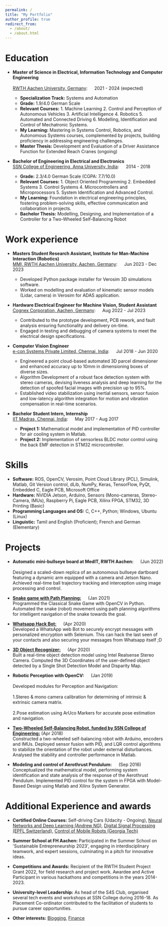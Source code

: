 ```yaml
---
permalink: /
title: "My Portfolio"
author_profile: true
redirect_from: 
  - /about/
  - /about.html
---
```



Education
======
* **Master of Science in Electrical, Information Technology and Computer Engineering** <br>			
[RWTH Aachen University, Germany](https://www.rwth-aachen.de/): &emsp; 2021 - 2024 (expected) 
  * **Specialization Track:** Systems and Automation 
  * **Grade:** 1.9/4.0 German Scale
  * **Relevant Courses:** 1. Machine Learning 2. Control and Perception of Autonomous Vehicles 3. Artificial Intelligence 4. Robotics 5. Automated and Connected Driving 6. Modelling, Identification and Control of Mechatronic Systems.
  * **My Learning:** Mastering in Systems Control, Robotics, and Autonomous Systems courses, complemented by projects, building proficiency in addressing engineering challenges.
  * **Master Thesis:** Development and Evaluation of a Driver Assistance Function for Extended Reach Cranes (ongoing)


* **Bachelor of Engineering in Electrical and Electronics** <br>
[SSN College of Engineering, Anna University, India](https://www.ssn.edu.in/): &emsp; 2014 - 2018
  * **Grade:** 2.3/4.0 German Scale (CGPA: 7.7/10.0)  
  * **Relevant Courses:** 1. Object Oriented Programming 2. Embedded Systems 3. Control Systems 4. Microcontrollers and Microprocessors 5. System Identification and Advanced Control.
  * **My Learning:** Foundation in electrical engineering principles, fostering problem-solving skills, effective communication and collaboration in projects. 
  * **Bachelor Thesis:** Modelling, Designing, and Implementation of a Controller for a Two-Wheeled Self-Balancing Robot


Work experience
======
* **Masters Student Research Assistant, Institute for Man-Machine Interaction (Robotics)**  <br>
[MMI, RWTH Aachen University, Aachen, Germany](https://www.mmi.rwth-aachen.de/): &emsp; Jun 2023 - Dec 2023
  * Developed Python package installer for Verosim 3D simulations software. 
  * Worked on modelling and evaluation of kinematic sensor models (Lidar, camera) in Verosim for ADAS application. 

* **Hardware Electrical Engineer for Machine Vision, Student Assistant** <br>
[Cognex Corporation, Aachen, Germany](https://www.cognex.com/): &emsp; Aug 2022 - Jul 2023
  * Contributed to the prototype development, PCB rework, and fault analysis ensuring functionality and delivery on-time. 
  * Engaged in testing and debugging of camera systems to meet the electrical design specifications.  

* **Computer Vision Engineer** <br>
[e-con Systems Private Limited, Chennai, India](https://www.e-consystems.com/): &emsp; Jul 2018 - Jun 2020
  * Engineered a point cloud-based automated 3D parcel dimensioner and enhanced accuracy up to 10mm in dimensioning boxes of diverse sizes. 
  * Algorithm Development of a robust face detection system with stereo cameras, devising liveness analysis and deep learning for the detection of spoofed facial images with precision up to 95%.
  * Established video stabilization using inertial sensors, sensor fusion and low-latency algorithm integration for motion and vibration compensation in real-time scenarios.

* **Bachelor Student Intern, Internship** <br>
[IIT Madras, Chennai, India](https://www.iitm.ac.in/): &emsp; May 2017 - Aug 2017
  * **Project 1:** Mathematical model and implementation of PID controller for air cooling system in Matlab.
  * **Project 2:** Implementation of sensorless BLDC motor control using the back EMF detection in STM32 microcontroller.


Skills
======
* **Software:** ROS, OpenCV, Verosim, Point Cloud Library (PCL), Simulink, Matlab, Git Version control, dLib, NumPy, Keras, TensorFlow, PyQt, Embedded C, Eagle PCB, Microsoft Office 
* **Hardware:** NVIDIA Jetson, Arduino, Sensors (Mono-cameras, Stereo-Camera, IMUs), Raspberry Pi, Eagle PCB, Xilinx FPGA, STM32, 3D Printing (Basic)
* **Programming Languages and OS:** C, C++, Python; Windows, Ubuntu (Linux) 
* **Linguistic:** Tamil and English (Proficient); French and German (Elementary)


Projects
======
* **Automatic mini-bullseye board at MedIT, RWTH Aachen:**  &emsp; (Jun 2022) <br>		
Designed a scaled-down replica of an autonomous bullseye dartboard featuring a dynamic arm equipped with a camera and Jetson Nano. Achieved real-time ball trajectory tracking and interception using image processing and control. 

* **[Snake game with Path Planning:](https://github.com/kapildevkumara/Py_Snake_Game)** &emsp; (Jan 2021)  <br>
Programmed the Classical Snake Game with OpenCV in Python. Automated the snake (robot) movement using path planning algorithms for intelligent navigation of the snake towards the goal. 

* **[Whatsapp Hack Bot:](https://github.com/kapildevkumara/Whatsapp_Bot)** &emsp; (Apr 2020)	<br>
Developed a WhatsApp web Bot to securely encrypt messages with personalized encryption with Selenium. This can hack the last seen of your contacts and also securing your messages from Whatsapp itself ;D

* **[3D Object Recognizer:](https://github.com/kapildevkumara/Deep-Object-Recognizer)** &emsp; (Apr 2020)	<br>
Built a real-time object detection model using Intel Realsense Stereo Camera. Computed the 3D Coordinates of the user-defined object detected by a Single Shot Detection Model and Disparity Map. 

* **Robotic Perception with OpenCV:** &emsp; (Jan 2019)  <br>		
Developed modules for Perception and Navigation:  <br>	
1.Stereo & mono camera calibration for determining of intrinsic & extrinsic camera matrix.  <br>	
2.Pose estimation using ArUco Markers for accurate pose estimation and navigation. 

* **[Two-Wheeled Self-Balancing Robot, funded by SSN College of Engineering:](https://github.com/kapildevkumara/Self_Balancing_Bot)** (Apr 2018) 	  
Constructed a two-wheeled self-balancing robot with Arduino, encoders and IMUs. Deployed sensor fusion with PID, and LQR control algorithms to stabilize the orientation of the robot under external disturbances. Analysed the stability and controller performance in Matlab.  
        
* **Modeling and control of Aerothrust Pendulum:** &emsp; (Sep 2016)	 <br>
Conceptualized the mathematical model, performing system identification and state analysis of the response of the Aerothrust Pendulum. Implemented PID control for the system in FPGA with Model-Based Design using Matlab and Xilinx System Generator. 


Additional Experience and awards
======
* **Certified Online Courses:** 
Self-driving Cars (Udacity - Ongoing), [Neural Networks and Deep Learning (Andrew NG)](https://coursera.org/share/6e5bec4dbd06f50c6737aff6352f984d), [Digital Signal Processing (EPFL Switzerland)](https://coursera.org/share/6f9ad0b6748c72ff2d489248b41fa262), [Control of Mobile Robots (Georgia Tech)](https://coursera.org/share/f1f35dd21584ba6132aa2340784c4b6b) 

* **Summer School at FH Aachen:**
Participated in the Summer School on 'Sustainable Entrepreneurship 2023', engaging in interdisciplinary teamwork, and expert sessions, culminating in a pitch for innovative ideas.

* **Competitions and Awards:**
Recipient of the RWTH Student Project Grant 2022, for field research and project work. Awardee and Active Participant in various hackathons and competitions in the years 2014-2023.     

* **University-level Leadership:**
As head of the S4S Club, organised several tech events and workshops at SSN College during 2016-18. As Placement Co-ordinator contributed to the facilitation of students to pursue career opportunities.

* **Other interests:** 
[Blogging](https://excerptoflife.wordpress.com/), [Finance](https://www.instagram.com/financememers/) 

